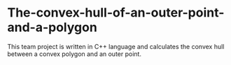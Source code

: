 # The-convex-hull-of-an-outer-point-and-a-polygon
This team project is written in C++ language and calculates the convex hull between a convex polygon and an outer point.
